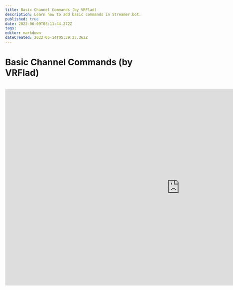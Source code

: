 ```yaml
---
title: Basic Channel Commands (by VRFlad)
description: Learn how to add basic commands in Streamer.bot.
published: true
date: 2022-06-09T05:11:44.272Z
tags: 
editor: markdown
dateCreated: 2022-05-14T05:39:33.362Z
---
```


# Basic Channel Commands (by VRFlad)
<br>
<iframe width="1120" height="630" src="https://www.youtube.com/embed/ZXB6AMzdxxo" title="YouTube video player" frameborder="0" allow="accelerometer; autoplay; clipboard-write; encrypted-media; gyroscope; picture-in-picture" allowfullscreen></iframe>